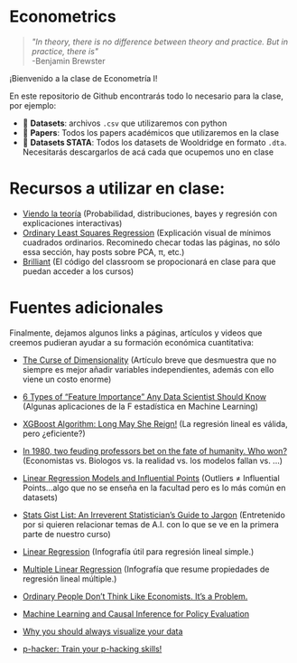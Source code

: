 # Econometrics

> *"In theory, there is no difference between theory and practice. But in practice, there is"*  
> -Benjamin Brewster

¡Bienvenido a la clase de Econometría I!

En este repositorio de Github encontrarás todo lo necesario para la clase, por ejemplo:
* 📁 **Datasets**: archivos `.csv` que utilizaremos con python
* 📁 **Papers**: Todos los papers académicos que utilizaremos en la clase
* 📁 **Datasets STATA**: Todos los datasets de Wooldridge en formato `.dta`. Necesitarás descargarlos de acá cada que ocupemos uno en clase


# Recursos a utilizar en clase:
* [Viendo la teoría](https://seeing-theory.brown.edu/es.html#firstPage) (Probabilidad, distribuciones, bayes y regresión con explicaciones interactivas)
* [Ordinary Least Squares Regression](https://setosa.io/ev/ordinary-least-squares-regression/) (Explicación visual de mínimos cuadrados ordinarios. Recominedo checar todas las páginas, no sólo essa sección, hay posts sobre PCA, π, etc.)
* [Brilliant](https://brilliant.org/) (El código del classroom se propocionará en clase para que puedan acceder a los cursos)




# Fuentes adicionales

Finalmente, dejamos algunos links a páginas, artículos y videos que creemos pudieran ayudar a su formación económica cuantitativa:

* [The Curse of Dimensionality](https://typefully.com/svpino/the-curse-of-dimensionality-P9lhOqD) (Artículo breve que desmuestra que no siempre es mejor añadir variables independientes, además con ello viene un costo enorme)
* [6 Types of “Feature Importance” Any Data Scientist Should Know](https://towardsdatascience.com/6-types-of-feature-importance-any-data-scientist-should-master-1bfd566f21c9) (Algunas aplicaciones de la F estadística en Machine Learning)
* [XGBoost Algorithm: Long May She Reign!](https://medium.com/towards-data-science/https-medium-com-vishalmorde-xgboost-algorithm-long-she-may-rein-edd9f99be63d) (La regresión lineal es válida, pero ¿eficiente?)
* [In 1980, two feuding professors bet on the fate of humanity. Who won?](https://aeon.co/videos/in-1980-two-feuding-professors-bet-on-the-fate-of-humanity-who-won?utm_medium=Social&utm_source=Twitter#Echobox=1646262346-1) (Economistas vs. Biologos vs. la realidad vs. los modelos fallan vs. ...)
* [Linear Regression Models and Influential Points](https://towardsdatascience.com/linear-regression-models-and-influential-points-4ee844adac6d) (Outliers ≠ Influential Points...algo que no se enseña en la facultad pero es lo más común en datasets)
* [Stats Gist List: An Irreverent Statistician’s Guide to Jargon](https://towardsdatascience.com/stats-gist-list-an-irreverent-statisticians-guide-to-jargon-be8173df090d) (Entretenido por si quieren relacionar temas de A.I. con lo que se ve en la primera parte de nuestro curso)
* [Linear Regression](https://raw.githubusercontent.com/wiki-360/resources/main/Machine%20Learning%20Algorithms%20Explained.jpg) (Infografía útil para regresión lineal simple.)
* [Multiple Linear Regression](https://raw.githubusercontent.com/wiki-360/resources/main/Linear%20Regression%20Machine%20Learning%20Algorithm%20Explained.jpg) (Infografía que resume propiedades de regresión lineal múltiple.)

* [Ordinary People Don’t Think Like Economists. It’s a Problem.](https://www.nytimes.com/2022/04/06/opinion/economics-public-opinion.html?unlocked_article_code=AAAAAAAAAAAAAAAACEIPuomT1JKd6J17Vw1cRCfTTMQmqxCdw_PIxftm3iWka3DJDm4ciOMNAo6B_EGKaKFkYdw23j-AAcdcOrsuT7l11u5ZPktrDQm0p5_O0LI0HxIIk6PhFGUnw8CKGrki7T7hamT-dbxxzeXk50vDPDLoXbjY030qOAdu8ZF6dQ6h3SBex6jGQuVzycA-ial6fu1yTT0BZSKLvPj6WV4paJjdMEaqukRhUPpZWDrTgdea97kAFQ1XAlvBR398in0uvJIeYJhEefaicGNzPZb2kr4TCWd3LYu2BJZXR4bclrlitbalugWLqKWI0XfxJuItW7wA5Zvt&smid=url-share)
* [Machine Learning and Causal Inference for Policy Evaluation ](http://citeseerx.ist.psu.edu/viewdoc/download?doi=10.1.1.726.5229&rep=rep1&type=pdf)
* [Why you should always visualize your data](https://youtu.be/WLQ4GLqMVpw)
* [p-hacker: Train your p-hacking skills!](http://shinyapps.org/apps/p-hacker/)
